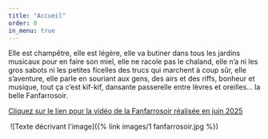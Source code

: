 ```yaml
---
title: "Accueil"
order: 0
in_menu: true
---
```

Elle est champêtre, elle est légère, elle va butiner dans tous les jardins musicaux pour en faire son miel, elle ne racole  pas le chaland, elle n’a ni les gros sabots ni les petites ficelles des trucs qui marchent à coup sûr, elle s’aventure, elle  parle en souriant aux gens, des airs et des riffs, bonheur et musique, tout ça c’est kif-kif, dansante passerelle entre lèvres et oreilles… la belle Fanfarrosoir.

<a href="https://www.youtube.com/watch?v=L12zNco74UM" target="_blank">Cliquez sur le lien pour la vidéo de la Fanfarrosoir réalisée en juin 2025</a>

​ ![Texte décrivant l'image]({% link images/1 fanfarrosoir.jpg %}) 